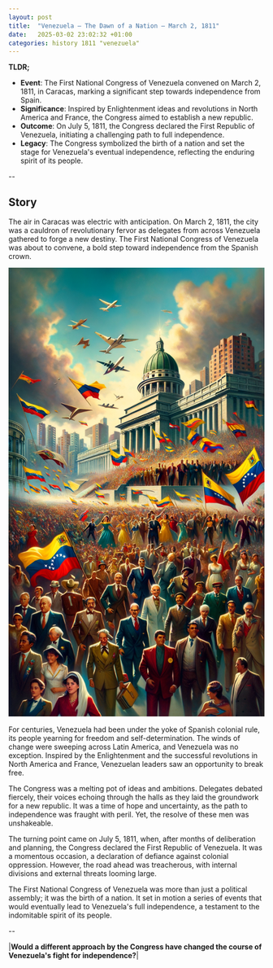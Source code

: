```yaml
---
layout: post
title:  "Venezuela – The Dawn of a Nation – March 2, 1811"
date:   2025-03-02 23:02:32 +01:00
categories: history 1811 "venezuela"
---
```


**TLDR;**
- **Event**: The First National Congress of Venezuela convened on March 2, 1811, in Caracas, marking a significant step towards independence from Spain.
- **Significance**: Inspired by Enlightenment ideas and revolutions in North America and France, the Congress aimed to establish a new republic.
- **Outcome**: On July 5, 1811, the Congress declared the First Republic of Venezuela, initiating a challenging path to full independence.
- **Legacy**: The Congress symbolized the birth of a nation and set the stage for Venezuela's eventual independence, reflecting the enduring spirit of its people.

--

## Story

The air in Caracas was electric with anticipation. On March 2, 1811, the city was a cauldron of revolutionary fervor as delegates from across Venezuela gathered to forge a new destiny. The First National Congress of Venezuela was about to convene, a bold step toward independence from the Spanish crown.

![Image](/assets/images/02_March_43344e0772015211819fc90aa119c9f4.png)

For centuries, Venezuela had been under the yoke of Spanish colonial rule, its people yearning for freedom and self-determination. The winds of change were sweeping across Latin America, and Venezuela was no exception. Inspired by the Enlightenment and the successful revolutions in North America and France, Venezuelan leaders saw an opportunity to break free.

The Congress was a melting pot of ideas and ambitions. Delegates debated fiercely, their voices echoing through the halls as they laid the groundwork for a new republic. It was a time of hope and uncertainty, as the path to independence was fraught with peril. Yet, the resolve of these men was unshakeable.

The turning point came on July 5, 1811, when, after months of deliberation and planning, the Congress declared the First Republic of Venezuela. It was a momentous occasion, a declaration of defiance against colonial oppression. However, the road ahead was treacherous, with internal divisions and external threats looming large.

The First National Congress of Venezuela was more than just a political assembly; it was the birth of a nation. It set in motion a series of events that would eventually lead to Venezuela's full independence, a testament to the indomitable spirit of its people.

--

|**Would a different approach by the Congress have changed the course of Venezuela's fight for independence?**|

